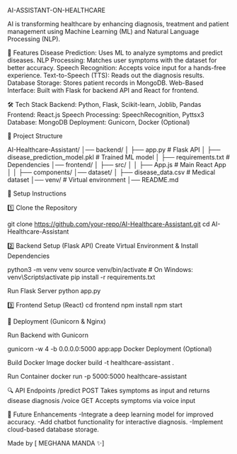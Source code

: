 AI-ASSISTANT-ON-HEALTHCARE

AI is transforming healthcare by enhancing diagnosis, treatment and patient management using Machine Learning (ML) and Natural Language Processing (NLP).

🚀 Features
Disease Prediction: Uses ML to analyze symptoms and predict diseases.
NLP Processing: Matches user symptoms with the dataset for better accuracy.
Speech Recognition: Accepts voice input for a hands-free experience.
Text-to-Speech (TTS): Reads out the diagnosis results.
Database Storage: Stores patient records in MongoDB.
Web-Based Interface: Built with Flask for backend API and React for frontend.

🛠️ Tech Stack
Backend: Python, Flask, Scikit-learn, Joblib, Pandas
Frontend: React.js
Speech Processing: SpeechRecognition, Pyttsx3
Database: MongoDB
Deployment: Gunicorn, Docker (Optional)

📂 Project Structure

AI-Healthcare-Assistant/
│── backend/
│   ├── app.py  # Flask API
│   ├── disease_prediction_model.pkl  # Trained ML model
│   ├── requirements.txt  # Dependencies
│── frontend/
│   ├── src/
│   │   ├── App.js  # Main React App
│   │   ├── components/
│── dataset/
│   ├── disease_data.csv  # Medical dataset
│── venv/  # Virtual environment
│── README.md

📌 Setup Instructions

1️⃣ Clone the Repository

git clone https://github.com/your-repo/AI-Healthcare-Assistant.git
cd AI-Healthcare-Assistant

2️⃣ Backend Setup (Flask API)
Create Virtual Environment & Install Dependencies

python3 -m venv venv
source venv/bin/activate  # On Windows: venv\Scripts\activate
pip install -r requirements.txt

Run Flask Server
python app.py

3️⃣ Frontend Setup (React)
cd frontend
npm install
npm start

🚀 Deployment (Gunicorn & Nginx)

Run Backend with Gunicorn

gunicorn -w 4 -b 0.0.0.0:5000 app:app
Docker Deployment (Optional)

Build Docker Image
docker build -t healthcare-assistant .

Run Container
docker run -p 5000:5000 healthcare-assistant

🔍 API Endpoints
/predict
POST
Takes symptoms as input and returns disease diagnosis
/voice
GET
Accepts symptoms via voice input

🏥 Future Enhancements
-Integrate a deep learning model for improved accuracy.
-Add chatbot functionality for interactive diagnosis.
-Implement cloud-based database storage.

Made by [ MEGHANA MANDA ✨]


